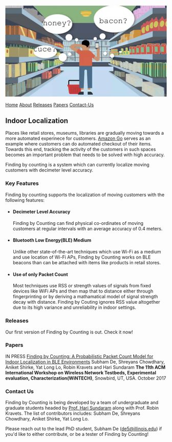 ![logoImage](https://github.com/blelocalization/blelocalization.github.io/blob/master/gitpageImage1.jpg)

 [Home](#Indoor-Localization)  [About](#Key-Features)  [Releases](#Releases)  [Papers](#Papers)  [Contact-Us](#Contact-Us)

## Indoor Localization

Places like retail stores, museums, libraries are gradually moving towards a more automated experinece for customers. [Amazon Go](https://www.youtube.com/watch?v=NrmMk1Myrxc) serves as an example where customers can do automated checkout of their items. Towards this end, tracking the activity of the customers in such spaces becomes an important problem that needs to be solved with high accuracy.

Finding by counting is a system which can currently localize moving customers with decimeter level accuracy. 

### Key Features

Finding by counting supports the localization of moving customers with the following features:

*  #### Decimeter Level Accuracy 
      Finding by Counting can find physical co-ordinates of moving customers at regular intervals with an average accuracy of       0.4 meters.
*  #### Bluetooth Low Energy(BLE) Medium 
      Unlike other state-of-the-art techniques which use Wi-Fi as a medium and use location of Wi-Fi APs, Finding by Counting       works on BLE beacons than can be attached with items like products in retail stores.
*  #### Use of only Packet Count 
      Most techniques use RSS or strength values of signals from fixed devices like WiFi APs and then map that to 
      distance either through fingerprinting or by deriving a mathamatical model of signal strength decay with distance.
      Finding by Couting ignores RSS value altogether due to its high variance and unreliability in indoor settings.
       
### Releases
                  
Our first version of Finding by Counting is out. Check it now!

### Papers

IN PRESS [Finding by Counting: A Probabilistic Packet Count Model for Indoor Localization in BLE Environments](http://arxiv.org/abs/1708.08144)
  Subham De, Shreyans Chowdhary, Aniket Shirke, Yat Long Lo, Robin Kravets and Hari Sundaram <b>The 11th ACM International Workshop on Wireless Network Testbeds, Experimental evaluation, Characterization(WiNTECH)</b>, Snowbird, UT, USA. October 2017
  
### Contact Us

Finding by Counting is being developed by a team of undergraduate and graduate students headed by [Prof. Hari Sundaram](http://sundaram.cs.illinois.edu/) along with  Prof. Robin Kravets. The list of contributors includes: Subham De, Shreyans Chowdhary, Aniket Shirke, Yat Long Lo. 

Please reach out to the lead PhD student, Subham De (de5@illinois.edu) if you'd like to either contribute, or be a tester of Finding by Counting!
